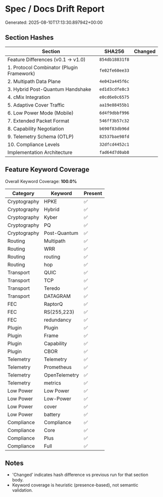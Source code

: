 # Spec / Docs Drift Report

Generated: 2025-08-10T17:13:30.897942+00:00

## Section Hashes

| Section | SHA256 | Changed |
|---------|--------|---------|
| Feature Differences (v0.1 → v1.0) | `854db18831f8` |  |
| 1. Protocol Combinator (Plugin Framework) | `fe02fe60ee33` |  |
| 2. Multipath Data Plane | `4e042a445f6c` |  |
| 3. Hybrid Post-Quantum Handshake | `ed1d3cdfe8c3` |  |
| 4. cMix Integration | `e0cd6e0c6575` |  |
| 5. Adaptive Cover Traffic | `aa19e88455b1` |  |
| 6. Low Power Mode (Mobile) | `6d4f9dbbf996` |  |
| 7. Extended Packet Format | `546ff3b57c32` |  |
| 8. Capability Negotiation | `b690f83db96d` |  |
| 9. Telemetry Schema (OTLP) | `82537bae98fd` |  |
| 10. Compliance Levels | `32dfcd4452c1` |  |
| Implementation Architecture | `fad64d7d0ab8` |  |

## Feature Keyword Coverage

Overall Keyword Coverage: **100.0%**

| Category | Keyword | Present |
|----------|---------|---------|
| Cryptography | HPKE | ✅ |
| Cryptography | Hybrid | ✅ |
| Cryptography | Kyber | ✅ |
| Cryptography | PQ | ✅ |
| Cryptography | Post-Quantum | ✅ |
| Routing | Multipath | ✅ |
| Routing | WRR | ✅ |
| Routing | routing | ✅ |
| Routing | hop | ✅ |
| Transport | QUIC | ✅ |
| Transport | TCP | ✅ |
| Transport | Teredo | ✅ |
| Transport | DATAGRAM | ✅ |
| FEC | RaptorQ | ✅ |
| FEC | RS(255,223) | ✅ |
| FEC | redundancy | ✅ |
| Plugin | Plugin | ✅ |
| Plugin | Frame | ✅ |
| Plugin | Capability | ✅ |
| Plugin | CBOR | ✅ |
| Telemetry | Telemetry | ✅ |
| Telemetry | Prometheus | ✅ |
| Telemetry | OpenTelemetry | ✅ |
| Telemetry | metrics | ✅ |
| Low Power | Low Power | ✅ |
| Low Power | Low-Power | ✅ |
| Low Power | cover | ✅ |
| Low Power | battery | ✅ |
| Compliance | Compliance | ✅ |
| Compliance | Core | ✅ |
| Compliance | Plus | ✅ |
| Compliance | Full | ✅ |

## Notes
- 'Changed' indicates hash difference vs previous run for that section body.
- Keyword coverage is heuristic (presence-based), not semantic validation.
